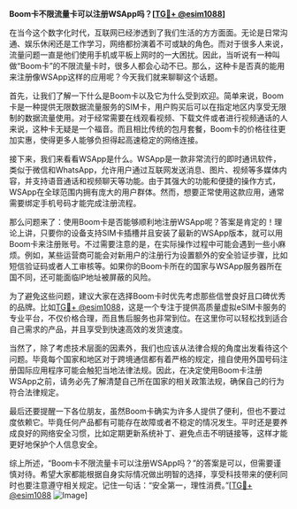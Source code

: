 **Boom卡不限流量卡可以注册WSApp吗？[[TG💪+ @esim1088](https://t.me/s/esim1088)]**

在当今这个数字化时代，互联网已经渗透到了我们生活的方方面面。无论是日常沟通、娱乐休闲还是工作学习，网络都扮演着不可或缺的角色。而对于很多人来说，流量问题一直是他们使用手机或平板上网时的一大困扰。因此，当听说有一种叫做“Boom卡”的不限流量卡时，很多人都会心动不已。那么，这种卡是否真的能用来注册像WSApp这样的应用呢？今天我们就来聊聊这个话题。

首先，让我们了解一下什么是Boom卡以及它为什么受到欢迎。简单来说，Boom卡是一种提供无限数据流量服务的SIM卡，用户购买后可以在指定地区内享受无限制的数据流量使用。对于经常需要在线观看视频、下载文件或者进行视频通话的人来说，这种卡无疑是一个福音。而且相比传统的包月套餐，Boom卡的价格往往更加实惠，使得更多人能够负担得起高速稳定的网络连接。

接下来，我们来看看WSApp是什么。WSApp是一款非常流行的即时通讯软件，类似于微信和WhatsApp，允许用户通过互联网发送消息、图片、视频等多媒体内容，并支持语音通话和视频聊天等功能。由于其强大的功能和便捷的操作方式，WSApp在全球范围内拥有庞大的用户群体。然而，想要正常使用这款应用，通常需要绑定手机号码才能完成注册流程。

那么问题来了：使用Boom卡是否能够顺利地注册WSApp呢？答案是肯定的！理论上讲，只要你的设备支持SIM卡插槽并且安装了最新的WSApp版本，就可以用Boom卡来注册账号。不过需要注意的是，在实际操作过程中可能会遇到一些小麻烦。例如，某些运营商可能会对新用户的注册行为设置额外的安全验证步骤，比如短信验证码或者人工审核等。如果你的Boom卡所在的国家与WSApp服务器所在国不同，还可能面临IP地址被屏蔽的风险。

为了避免这些问题，建议大家在选择Boom卡时优先考虑那些信誉良好且口碑优秀的品牌。比如[TG💪+ @esim1088](https://t.me/s/esim1088)，这是一个专注于提供高质量虚拟eSIM卡服务的专业平台，不仅价格合理，而且售后服务也非常到位。在这里你可以轻松找到适合自己需求的产品，并且享受到快速高效的发货速度。

当然了，除了考虑技术层面的因素外，我们也应该从法律合规的角度出发看待这个问题。毕竟每个国家和地区对于跨境通信都有着严格的规定，擅自使用外国号码注册国际应用程序可能会触犯当地法律法规。因此，在决定使用Boom卡注册WSApp之前，请务必先了解清楚自己所在国家的相关政策法规，确保自己的行为符合法律规定。

最后还要提醒一下各位朋友，虽然Boom卡确实为许多人提供了便利，但也不要过度依赖它。毕竟任何产品都有可能存在故障或者不稳定的情况发生。平时还是要养成良好的网络安全习惯，比如定期更新系统补丁、避免点击不明链接等，这样才能更好地保护个人信息安全。

综上所述，“Boom卡不限流量卡可以注册WSApp吗？”的答案是可以，但需要谨慎对待。希望大家都能根据自身实际情况做出明智的选择，享受科技带来的便利同时也要注意遵守相关规定。记住一句话：“安全第一，理性消费。”[[TG💪+ @esim1088](https://t.me/s/esim1088) ![Image](https://i.postimg.cc/4NQfJmqS/Snipaste-2025-05-13-00-14-12.png)]